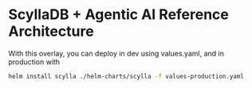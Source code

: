 # ScyllaDB + Agentic AI Reference Architecture

With this overlay, you can deploy in dev using values.yaml, and in production with

```bash
helm install scylla ./helm-charts/scylla -f values-production.yaml
```
